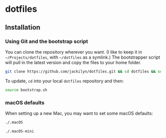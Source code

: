 # dotfiles

## Installation
### Using Git and the bootstrap script

You can clone the repository wherever you want. (I like to keep it in `~/Projects/dotfiles`, with `~/dotfiles` as a symlink.) The bootstrapper script will pull in the latest version and copy the files to your home folder.

```bash
git clone https://github.com/jackilyn/dotfiles.git && cd dotfiles && source bootstrap.sh
```

To update, `cd` into your local `dotfiles` repository and then:

```bash
source bootstrap.sh
```

### macOS defaults

When setting up a new Mac, you may want to set some macOS defaults:

```bash
./.macOS
```


```bash
./.macOS-mini
```